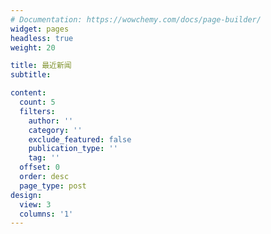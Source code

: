 ```yaml
---
# Documentation: https://wowchemy.com/docs/page-builder/
widget: pages
headless: true
weight: 20

title: 最近新闻
subtitle:

content:
  count: 5
  filters:
    author: ''
    category: ''
    exclude_featured: false
    publication_type: ''
    tag: ''
  offset: 0
  order: desc
  page_type: post
design:
  view: 3
  columns: '1'
---
```

